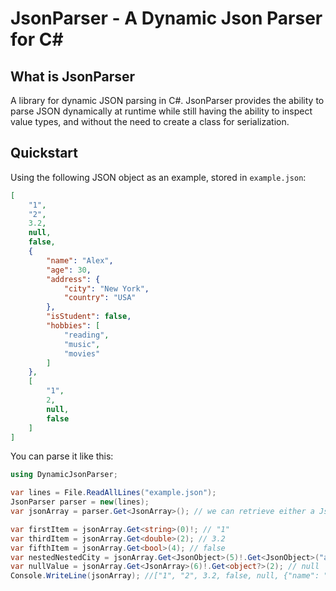 # JsonParser - A Dynamic Json Parser for C\#

## What is JsonParser

A library for dynamic JSON parsing in C#. JsonParser provides the ability to parse JSON dynamically at runtime while still having the ability to inspect value types, and without the need to create a class for serialization.

## Quickstart

Using the following JSON object as an example, stored in `example.json`:

```JSON
[
    "1",
    "2",
    3.2,
    null,
    false,
    {
        "name": "Alex",
        "age": 30,
        "address": {
            "city": "New York",
            "country": "USA"
        },
        "isStudent": false,
        "hobbies": [
            "reading",
            "music",
            "movies"
        ]
    },
    [
        "1",
        2,
        null,
        false
    ]
]
```

You can parse it like this:

```C#
using DynamicJsonParser;

var lines = File.ReadAllLines("example.json");
JsonParser parser = new(lines);
var jsonArray = parser.Get<JsonArray>(); // we can retrieve either a JsonArray or a JsonObject

var firstItem = jsonArray.Get<string>(0)!; // "1"
var thirdItem = jsonArray.Get<double>(2); // 3.2
var fifthItem = jsonArray.Get<bool>(4); // false
var nestedNestedCity = jsonArray.Get<JsonObject>(5)!.Get<JsonObject>("address")!.Get<string>("city")!; // "New York"
var nullValue = jsonArray.Get<JsonArray>(6)!.Get<object?>(2); // null
Console.WriteLine(jsonArray); //["1", "2", 3.2, false, null, {"name": "Alex", "age": 30, "isStudent": false, "address": {"city": "New York", "country": "USA"}, "hobbies": ["reading", "music", "movies"]}, ["1", 2, false, null]]
```
